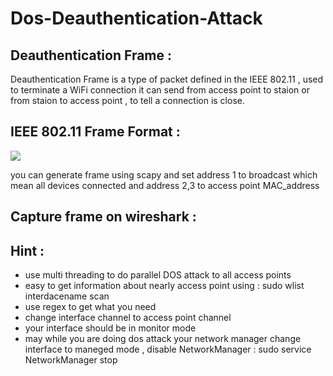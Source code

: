 # Dos-Deauthentication-Attack
<h2>Deauthentication Frame : </h2>
<p>Deauthentication Frame is a type of packet defined in the IEEE 802.11  , used to terminate a WiFi connection it can send from access point to staion or from staion to access point , to tell a connection is close.<p/>
<h2> IEEE 802.11 Frame Format  : </h2>
<img src="https://user-images.githubusercontent.com/60039619/210155937-4320975d-f88e-43a2-bb0c-e23e09dc546d.png"/>
<p > you can generate frame using scapy and set address 1 to broadcast which mean all devices connected and address 2,3 to access point MAC_address   </p>
<h2> Capture frame on wireshark : </h2>

<h2>Hint : </h2>
<ul>
<li>use multi threading to do parallel DOS attack to all access points</li>
<li>easy to get information about nearly access point using : sudo wlist interdacename scan</li>
<li>use regex to get what you need</li>
<li>change interface channel to access point channel</li>
<li>your interface should be in monitor mode </li>
<li>may while you are doing dos attack your network manager change interface to maneged mode , disable NetworkManager : sudo service NetworkManager stop</li>
  
</ul>

